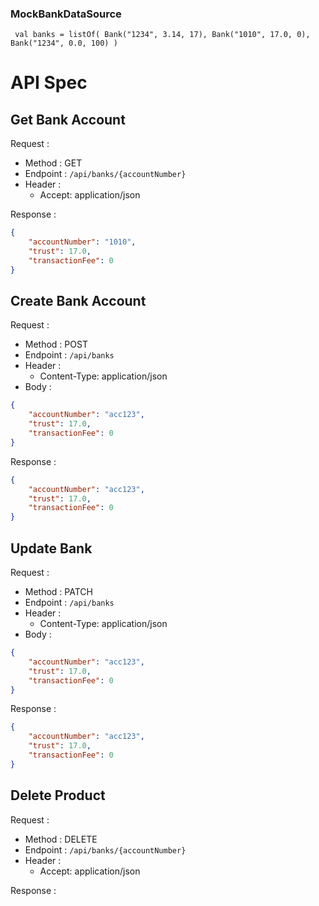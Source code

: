 ### MockBankDataSource
` 
    val banks = listOf(
            Bank("1234", 3.14, 17),
            Bank("1010", 17.0, 0),
            Bank("1234", 0.0, 100)
    )
`


# API Spec

## Get Bank Account
Request :
- Method : GET
- Endpoint : `/api/banks/{accountNumber}`
- Header :
    - Accept: application/json

Response :

```json 
{
    "accountNumber": "1010",
    "trust": 17.0,
    "transactionFee": 0
}
```

## Create Bank Account
Request :
- Method : POST
- Endpoint : `/api/banks`
- Header :
    - Content-Type: application/json
- Body :

```json 
{
    "accountNumber": "acc123",
    "trust": 17.0,
    "transactionFee": 0
}
```

Response :

```json 
{
    "accountNumber": "acc123",
    "trust": 17.0,
    "transactionFee": 0
}
```

## Update Bank

Request :
- Method : PATCH
- Endpoint : `/api/banks`
- Header :
    - Content-Type: application/json
- Body :

```json 
{
    "accountNumber": "acc123",
    "trust": 17.0,
    "transactionFee": 0
}
```

Response :

```json 
{
    "accountNumber": "acc123",
    "trust": 17.0,
    "transactionFee": 0
}
```

## Delete Product

Request :
- Method : DELETE
- Endpoint : `/api/banks/{accountNumber}`
- Header :
    - Accept: application/json

Response :

```json 

```
